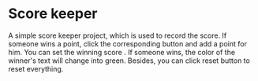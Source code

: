# Score keeper
 A simple score keeper project, which is used to record the score. If someone wins a point, click the corresponding button and add a point for him. You can set the winning 
 score . If someone wins, the color of the winner's text will change into green. Besides, you can click reset button to reset everything.
